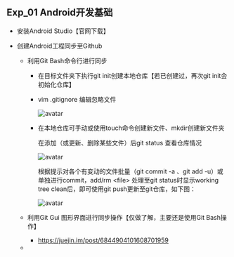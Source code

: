 ## Exp_01 Android开发基础

- 安装Android Studio【官网下载】

- 创建Android工程同步至Github

  - 利用Git Bash命令行进行同步

    - 在目标文件夹下执行git init创建本地仓库【若已创建过，再次git init会初始化仓库】

    - vim .gitignore 编辑忽略文件

      ![avatar](https://i.ibb.co/Y3RZkX0/01-1.png)

    - 在本地仓库可手动或使用touch命令创建新文件、mkdir创建新文件夹

      在添加（或更新、删除某些文件）后git status 查看仓库情况

      ![avatar](https://i.ibb.co/VgSNpPT/01-2.png)

      根据提示对各个有变动的文件批量（git commit -a 、git add -u）或单独进行commit，add/rm  \<file> 处理至git status时显示working tree clean后，即可使用git push更新至git仓库，如下图：

      ![avatar](https://i.ibb.co/wLvFHLs/01-3.png)

  - 利用Git Gui 图形界面进行同步操作【仅做了解，主要还是使用Git Bash操作】

    - https://juejin.im/post/6844904101608701959

  - 

